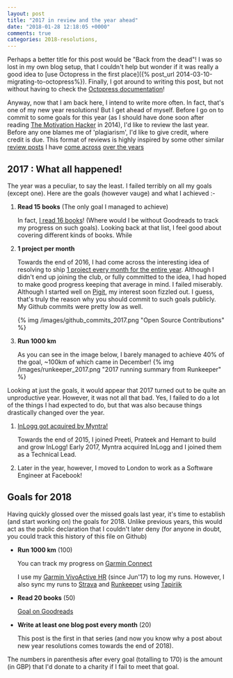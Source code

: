 ```yaml
---
layout: post
title: "2017 in review and the year ahead"
date: "2018-01-28 12:18:05 +0000"
comments: true
categories: 2018-resolutions, 
---
```


Perhaps a better title for this post would be "Back from the dead"! I was so
lost in my own blog setup, that I couldn't help but wonder if it was really a good
idea to [use Octopress in the first place]({% post_url 2014-03-10-migrating-to-octopress%}). 
Finally, I got around to writing this post, but not without having to check the
[Octopress
documentation](http://octopress.org/docs/blogging/)! 

Anyway, now that I am back here, I intend to write more often. In fact, that's
one of my new year resolutions! But I get ahead of myself. Before I go on to
commit to some goals for this year (as I should have done soon after reading
[The Motivation Hacker]() in 2014), I'd like to review the last year. Before any one blames me of 'plagiarism', I'd like to give credit, where credit is due. This format of reviews is highly inspired by some other similar 
[review posts](https://vickychijwani.me/2016-year-in-review/) I have [come across](https://vickychijwani.me/2014-year-in-review/) [over the years](https://prakhar.me/articles/2014-year-in-review/)

2017 : What all happened!
----------
The year was a peculiar, to say the least. I failed terribly on all my goals (except one). Here are the goals (however vauge) and what I achieved :-

1. **Read 15 books** (The only goal I managed to achieve)

   In fact, [I read 16 books](https://www.goodreads.com/user_challenges/7019921)! (Where would I be without Goodreads to track my progress on such goals). Looking back at that list, I feel good about covering different kinds of books. While 
1. **1 project per month**
    
   Towards the end of 2016, I had come across the interesting idea of resolving
   to ship [1 project every month for the entire
   year](https://blog.1ppm.club/12-months-12-side-projects-are-you-in-c395dbcd648e).
   Although I didn't end up joining the club, or fully committed to the idea, I
   had hoped to make good progress keeping that average in mind. I failed
   miserably.  Although I started well on 
   [Pigit](https://github.com/rajatkhanduja/pigit), my interest soon fizzled
   out. I guess, that's truly the reason why you should commit to such goals
   publicly. My Github commits were pretty low as well.

   {% img /images/github_commits_2017.png "Open Source Contributions" %}


1. **Run 1000 km**

   As you can see in the image below, I barely managed to achieve 40% of the goal,
   ~100km of which came in December! 
   {% img /images/runkeeper_2017.png "2017 running summary from Runkeeper" %}

Looking at just the goals, it would appear that 2017 turned out to be quite an
unproductive year. However, it was not all that bad. Yes, I failed to do a lot
of the things I had expected to do, but that was also because things drastically
changed over the year. 

1. [InLogg got acquired by Myntra!](http://www.thehindu.com/business/Industry/myntra-acquires-inlogg/article18143405.ece)
   
   Towards the end of 2015, I joined Preeti, Prateek and Hemant to build and 
   grow InLogg! Early 2017, Myntra acquired InLogg and I joined them as a
   Technical Lead.

1. Later in the year, however, I moved to London to work as a Software Engineer
   at Facebook! 


Goals for 2018
------------

Having quickly glossed over the missed goals last year, it's time to establish (and 
start working on) the goals for 2018.  Unlike previous years, this would act 
as the public declaration that I couldn't later deny (for anyone in doubt,
you could track this history of this file on Github)

- **Run 1000 km** (100)

  You can track my progress on [Garmin
  Connect](https://connect.garmin.com/modern/profile/eea59256-a5cd-4d40-aa0c-72577a0c9308)
  
  I use my [Garmin VivoActive HR](https://buy.garmin.com/en-GB/GB/p/538374)
  (since Jun'17) to log my runs. However, I also sync my runs to
  [Strava](https://www.strava.com/athletes/6961634) and
  [Runkeeper](https://runkeeper.com/user/rajatkhanduja/profile?goalId=azziv&)
  using [Tapiriik](http://tapiriik.com/)

- **Read 20 books** (50)
  
  [Goal on Goodreads](https://www.goodreads.com/challenges/7501-2018-reading-challenge)

- **Write at least one blog post every month** (20)
  
  This post is the first in that series (and now you know why a post about new
  year resolutions comes towards the end of 2018).

The numbers in parenthesis after every goal (totalling to 170) is the amount (in GBP)
that I'd donate to a charity if I fail to meet that goal.

